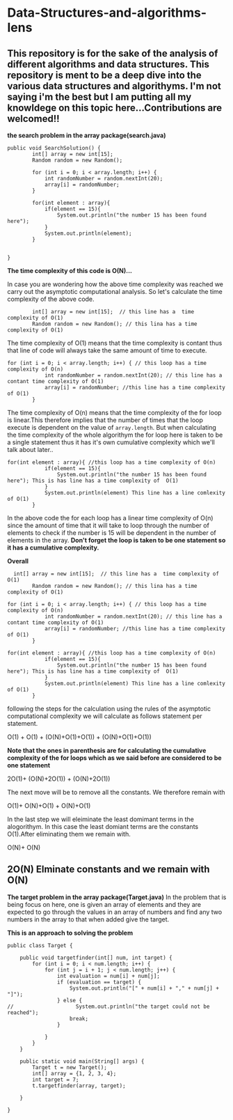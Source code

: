 # Data-Structures-and-algorithms-lens
This repository is for the sake of the analysis of  different algorithms and data structures. 
This repository is ment to be a deep dive into the various data structures and algorithyms.
I'm not saying i'm the best but I am putting all my knowldege on this topic here...Contributions 
are welcomed!!
---------------------------------------------------------------------------------------------------------------------------

**the search problem in the array package(search.java)**

```
public void SearchSolution() {
        int[] array = new int[15];
        Random random = new Random();

        for (int i = 0; i < array.length; i++) {
            int randomNumber = random.nextInt(20);
            array[i] = randomNumber;
        }
               
        for(int element : array){
            if(element == 15){
                System.out.println("the number 15 has been found here");
            }
            System.out.println(element);
        }


}
````

**The time complexity of this code is O(N)...**

In case you are wondering how the above time complexity was reached we carry out the asymptotic computational analysis. So let's calculate the time complexity of the above code.

```
        int[] array = new int[15];  // this line has a  time complexity of O(1)
        Random random = new Random(); // this lina has a time complexity of O(1)
```
The time complexity of O(1) means that the time complexity is contant thus that line of code will always take the same amount of time to execute.
```
for (int i = 0; i < array.length; i++) { // this loop has a time complexity of O(n)
            int randomNumber = random.nextInt(20); // this line has a contant time complexity of O(1)
            array[i] = randomNumber; //this line has a time complexity of O(1)
        }
```
The time complexity of O(n) means that the time complexity of the for loop is linear.This therefore implies that the number of times that the loop execute is dependent on the value of `array.length`. But when calculating the time complexity of the whole algorithym the for loop here is taken to be a single statement thus it has it's own cumulative complexity which we'll talk about later..

```
for(int element : array){ //this loop has a time complexity of O(n)
            if(element == 15){
                System.out.println("the number 15 has been found here"); This is has line has a time complexity of  O(1)
            }
            System.out.println(element) This line has a line comlexity of O(1)
        }
```
In the above code the for each loop has a linear time complexity of O(n) since the amount of time that it will take to loop through the number of elements to check if the number is 15 will be dependent in the number of elements in the array. **Don't forget the loop is taken to be one statement so it has a cumulative complexity.**

**Overall**
```
  int[] array = new int[15];  // this line has a  time complexity of O(1)
        Random random = new Random(); // this lina has a time complexity of O(1)

for (int i = 0; i < array.length; i++) { // this loop has a time complexity of O(n)
            int randomNumber = random.nextInt(20); // this line has a contant time complexity of O(1)
            array[i] = randomNumber; //this line has a time complexity of O(1)
        }

for(int element : array){ //this loop has a time complexity of O(n)
            if(element == 15){
                System.out.println("the number 15 has been found here"); This is has line has a time complexity of  O(1)
            }
            System.out.println(element) This line has a line comlexity of O(1)
        }

```
following the steps for the calculation using the rules of the asymptotic computational complexity we will calculate as follows statement per statement.

O(1) + O(1) + (O(N)+O(1)+O(1)) + (O(N)+O(1)+O(1))

**Note that the ones in parenthesis are for calculating the cumulative complexity of the for loops which as we said before are considered to be one statement**

2O(1)+ (O(N)+2O(1)) + (O(N)+2O(1)) 

The next move will be to remove all the constants. We therefore remain with

O(1)+ O(N)+O(1) + O(N)+O(1)

In the last step we will eleiminate the least domimant terms in the alogorithym. In this case the least domiant terms are the constants O(1).After eliminating them we remain with.

O(N)+ O(N) 

2O(N)
Elminate constants and we remain with **O(N)**
--------------------------------------------------------------------------------------------------------------------------------------------------------------

**The target problem in the array package(Target.java)**
In the problem that is being focus on here, one is given an array of elements and they are expected to go through the values in an array of numbers and find any two numbers in the array to that when added give the target.

**This is an approach to solving the problem**
```
public class Target {

    public void targetfinder(int[] num, int target) {
        for (int i = 0; i < num.length; i++) {
            for (int j = i + 1; j < num.length; j++) {
                int evaluation = num[i] + num[j];
                if (evaluation == target) {
                    System.out.println("[" + num[i] + "," + num[j] + "]");
                } else {
//                    System.out.println("the target could not be reached");
                    break;
                }

            }
        }
    }

    public static void main(String[] args) {
        Target t = new Target();
        int[] array = {1, 2, 3, 4};
        int target = 7;
        t.targetfinder(array, target);
  
    }

}

```








